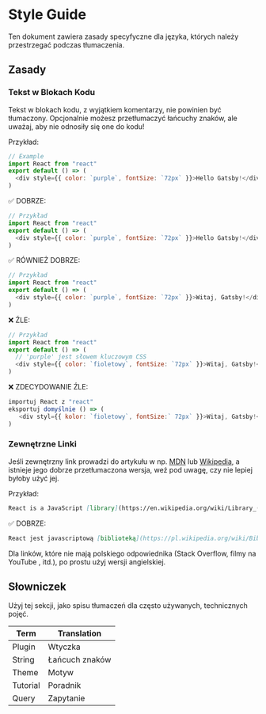 # Style Guide

Ten dokument zawiera zasady specyfyczne dla języka, których należy przestrzegać podczas tłumaczenia.

## Zasady

### Tekst w Blokach Kodu

Tekst w blokach kodu, z wyjątkiem komentarzy, nie powinien być tłumaczony. Opcjonalnie możesz przetłumaczyć łańcuchy znaków, ale uważaj, aby nie odnosiły się one do kodu!

Przykład:

```js
// Example
import React from "react"
export default () => (
  <div style={{ color: `purple`, fontSize: `72px` }}>Hello Gatsby!</div>
)
```

✅ DOBRZE:

```js
// Przykład
import React from "react"
export default () => (
  <div style={{ color: `purple`, fontSize: `72px` }}>Hello Gatsby!</div>
)
```

✅ RÓWNIEŻ DOBRZE:

```js
// Przykład
import React from "react"
export default () => (
  <div style={{ color: `purple`, fontSize: `72px` }}>Witaj, Gatsby!</div>
)
```

❌ ŹLE:

```js
// Przykład
import React from "react"
export default () => (
  // 'purple' jest słowem kluczowym CSS
  <div style={{ color: `fioletowy`, fontSize: `72px` }}>Witaj, Gatsby!</div>
)
```

❌ ZDECYDOWANIE ŹLE:

```js
importuj React z "react"
eksportuj domyślnie () => (
   <div styl={{ kolor: `fioletowy`, fontSize:` 72px` }}>Witaj, Gatsby!</div>
)
```

### Zewnętrzne Linki

Jeśli zewnętrzny link prowadzi do artykułu w np. [MDN] lub [Wikipedia], a istnieje jego dobrze przetłumaczona wersja, weź pod uwagę, czy nie lepiej byłoby użyć jej.

[mdn]: https://developer.mozilla.org/en-US/
[wikipedia]: https://en.wikipedia.org/wiki/Main_Page

Przykład:

```md
React is a JavaScript [library](https://en.wikipedia.org/wiki/Library_(computing)).
```

✅ DOBRZE:

```md
React jest javascriptową [biblioteką](https://pl.wikipedia.org/wiki/Biblioteka_programistyczna).
```

Dla linków, które nie mają polskiego odpowiednika (Stack Overflow, filmy na YouTube , itd.), po prostu użyj wersji angielskiej.

## Słowniczek

Użyj tej sekcji, jako spisu tłumaczeń dla często używanych, technicznych pojęć.

| Term   | Translation |
| ------ | ----------- |
| Plugin | Wtyczka     |
| String | Łańcuch znaków   |
| Theme  | Motyw       |
| Tutorial | Poradnik   |
| Query  | Zapytanie   |
